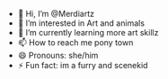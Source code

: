 - 👋 Hi, I’m @Merdiartz
- 👀 I’m interested in Art and animals
- 🌱 I’m currently learning more art skillz
- 📫 How to reach me pony town
- 😄 Pronouns: she/him
- ⚡ Fun fact: im a furry and scenekid

<!---
Merdiartz/Merdiartz is a ✨ special ✨ repository because its `README.md` (this file) appears on your GitHub profile.
You can click the Preview link to take a look at your changes.
--->
